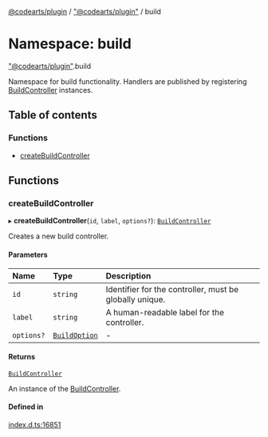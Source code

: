 [@codearts/plugin](../README.md) / ["@codearts/plugin"](_codearts_plugin_.md) / build

# Namespace: build

["@codearts/plugin"](_codearts_plugin_.md).build

Namespace for build functionality. Handlers are published by registering
[BuildController](../interfaces/codearts_plugin_.BuildController.md) instances.

## Table of contents

### Functions

- [createBuildController](codearts_plugin_.build.md#createbuildcontroller)

## Functions

### createBuildController

▸ **createBuildController**(`id`, `label`, `options?`): [`BuildController`](../interfaces/codearts_plugin_.BuildController.md)

Creates a new build controller.

#### Parameters

| Name | Type | Description |
| :------ | :------ | :------ |
| `id` | `string` | Identifier for the controller, must be globally unique. |
| `label` | `string` | A human-readable label for the controller. |
| `options?` | [`BuildOption`](../interfaces/codearts_plugin_.BuildOption.md) | - |

#### Returns

[`BuildController`](../interfaces/codearts_plugin_.BuildController.md)

An instance of the [BuildController](../interfaces/codearts_plugin_.BuildController.md).

#### Defined in

[index.d.ts:16851](https://github.com/shuyaqian/cloudide-plugin-api/blob/3fbdd11/index.d.ts#L16851)
